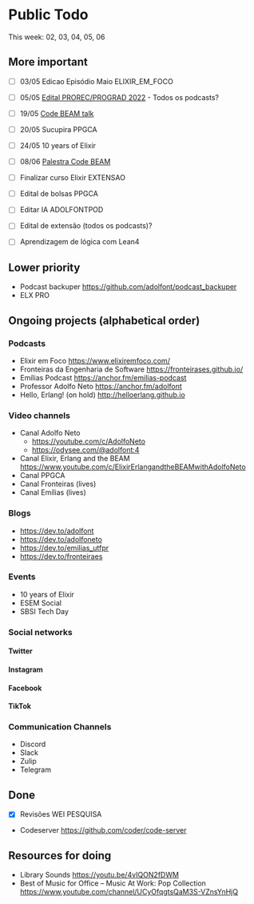 # Public Todo

This week: 02, 03, 04, 05, 06

## More important

- [ ] 03/05 Edicao Episódio Maio ELIXIR_EM_FOCO
- [ ] 05/05 [Edital PROREC/PROGRAD 2022](https://mail.google.com/mail/u/0/#inbox/FMfcgzGmvpJTqmXRfzDDVnmdjGLvfbCL) - Todos os podcasts?
- [ ] 19/05 [Code BEAM talk](https://codesync.global/conferences/code-beam-sto-2022/)
- [ ] 20/05 Sucupira  PPGCA
- [ ] 24/05 10 years of Elixir
- [ ] 08/06 [Palestra Code BEAM](https://codebeam-corunha.vercel.app/en)
- [ ] Finalizar curso Elixir EXTENSAO
- [ ] Edital de bolsas PPGCA
- [ ] Editar IA ADOLFONTPOD
- [ ] Edital de extensão (todos os podcasts)? 
- [ ] Aprendizagem de lógica com Lean4


## Lower priority

- Podcast backuper https://github.com/adolfont/podcast_backuper
- ELX PRO


## Ongoing projects (alphabetical order)

### Podcasts
- Elixir em Foco https://www.elixiremfoco.com/
- Fronteiras da Engenharia de Software https://fronteirases.github.io/
- Emílias Podcast https://anchor.fm/emilias-podcast
- Professor Adolfo Neto https://anchor.fm/adolfont
- Hello, Erlang! (on hold) http://helloerlang.github.io


### Video channels

- Canal Adolfo Neto
   - https://youtube.com/c/AdolfoNeto
   - https://odysee.com/@adolfont:4
- Canal Elixir, Erlang and the BEAM  https://www.youtube.com/c/ElixirErlangandtheBEAMwithAdolfoNeto
- Canal PPGCA
- Canal Fronteiras (lives)
- Canal Emílias (lives)

### Blogs 

- https://dev.to/adolfont
- https://dev.to/adolfoneto
- https://dev.to/emilias_utfpr
- https://dev.to/fronteiraes

### Events
- 10 years of Elixir
- ESEM Social 
- SBSI Tech Day


### Social networks

#### Twitter
#### Instagram
#### Facebook
#### TikTok

### Communication Channels

- Discord
- Slack
- Zulip
- Telegram

## Done

- [X] Revisões WEI PESQUISA
- Codeserver https://github.com/coder/code-server


## Resources for doing

- Library Sounds https://youtu.be/4vIQON2fDWM
- Best of Music for Office – Music At Work: Pop Collection https://www.youtube.com/channel/UCyOfqgtsQaM3S-VZnsYnHjQ
